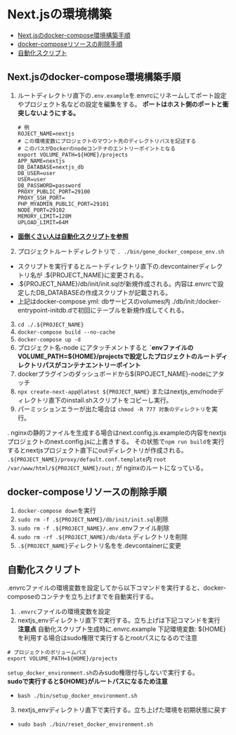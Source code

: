 # Next.jsの環境構築
- [Next.jsのdocker-compose環境構築手順](#nextjsのdocker-compose環境構築手順)
- [docker-composeリソースの削除手順](#docker-composeリソースの削除手順)
- [自動化スクリプト](#自動化スクリプト)

## Next.jsのdocker-compose環境構築手順
1. ルートディレクトリ直下の`.env.example`を.envrcにリネームしてポート設定やプロジェクト名などの設定を編集をする。
**ポートはホスト側のポートと衝突しないようにする。**

	```
	# 例
	ROJECT_NAME=nextjs
	# この環境変数にプロジェクトのマウント先のディレクトリパスを記述する
	# このパスがDockerのnodeコンテナのエントリーポイントとなる
	export VOLUME_PATH=${HOME}/projects
	APP_NAME=nextjs
	DB_DATABASE=nextjs_db
	DB_USER=user
	USER=user
	DB_PASSWORD=password
	PROXY_PUBLIC_PORT=29100
	PROXY_SSH_PORT=
	PHP_MYADMIN_PUBLIC_PORT=29101
	NODE_PORT=29102
	MEMORY_LIMIT=128M
	UPLOAD_LIMIT=64M
	```

- **[面倒くさい人は自動化スクリプトを参照](#自動化スクリプト)**

2. プロジェクトルートディレクトリで `. ./bin/gene_docker_compose_env.sh`
- スクリプトを実行するとルートディレクトリ直下の.devcontainerディレクトリ名が .${PROJECT_NAME}に変更される。
- .${PROJECT_NAME}/db/init/init.sqlが新規作成される。内容は.envrcで設定したDB_DATABASEの作成スクリプトが記載される。
- 上記はdocker-compose.yml: dbサービスのvolumes内 ./db/init:/docker-entrypoint-initdb.dで初回にテーブルを新規作成してくれる。

3. `cd ./.${PROJECT_NAME}`
4. `docker-compose build --no-cache`
5. `docker-compose up -d`
6. プロジェクト名-node にアタッチメントすると
	**`envファイルのVOLUME_PATH=${HOME}/projectsで設定したプロジェクトのルートディレクトリパスがコンテナエントリーポイント**
7. dockerプラグインのダッシュボードから${RPOJECT_NAME}-nodeにアタッチ
8. `npx create-next-app@latest ${PROJECT_NAME}` またはnextjs_env/nodeディレクトリ直下のinstall.shスクリプトをコピーし実行。
9. パーミッションエラーが出た場合は `chmod -R 777 対象のディレクトリ`を実行。

. nginxの静的ファイルを生成する場合はnext.config.js.exampleの内容をnextjsプロジェクトのnext.config.jsに上書きする。
その状態で`npm run build`を実行するとnextjsプロジェクト直下にoutディレクトリが作成される。
`.${PROJECT_NAME}/proxy/default.conf.template`内 `root   /var/www/html/${PROJECT_NAME}/out;` が nginxのルートになっている。

## docker-composeリソースの削除手順

1. `docker-compose down`を実行
2. `sudo rm -f .${PROJECT_NAME}/db/init/init.sql`削除
4. `sudo rm -f .${PROJECT_NAME}/.env` .envファイル削除
3. `sudo rm -rf .${PROJECT_NAME}/db/data` ディレクトリを削除
5. `.${PROJECT_NAME}`ディレクトリ名をを.devcontainerに変更


## 自動化スクリプト

.envrcファイルの環境変数を設定してから以下コマンドを実行すると、docker-composeのコンテナを立ち上げまでを自動実行する。

1. `.envrc`ファイルの環境変数を設定
2. nextjs_envディレクトリ直下で実行する。立ち上げは下記コマンドを実行<br>
**注意点**
自動化スクリプト生成時に.envrc.example
下記環境変数: ${HOME}を利用する場合はsudo権限で実行するとrootパスになるので注意
```
# プロジェクトのボリュームパス
export VOLUME_PATH=${HOME}/projects
```

`setup_docker_environment.sh`のみsudo権限付与しないで実行する。<br>
**sudoで実行すると${HOME}がルートパスになるため注意**
- `bash ./bin/setup_docker_environment.sh`
3. nextjs_envディレクトリ直下で実行する。立ち上げた環境を初期状態に戻す
- `sudo bash ./bin/reset_docker_environment.sh `
